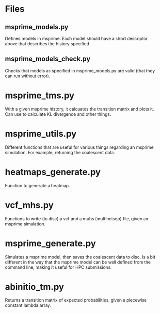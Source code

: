 # Files

## msprime_models.py

Defines models in msprime. Each model should have a short descriptor above that describes the history specified. 

## msprime_models_check.py

Checks that models as specified in msprime_models.py are valid (that they can run without error).

# msprime_tms.py

With a given msprime history, it calcuates the transition matrix and plots it. Can use to calculate KL divergence and other things.

# msprime_utils.py

Different functions that are useful for various things regarding an msprime simulation. For example, returning the coalescent data.

# heatmaps_generate.py

Function to generate a heatmap.

# vcf_mhs.py

Functions to write (to disc) a vcf and a muhs (multihetsep) file, given an msprime simulation. 

# msprime_generate.py

Simulates a msprime model, then saves the coalescent data to disc. Is a bit different in the way that the msprime model can be well defined from the command line, making it useful for HPC submissions.

# abinitio_tm.py

Returns a transition matrix of expected probabilities, given a piecewise constant lambda array.
